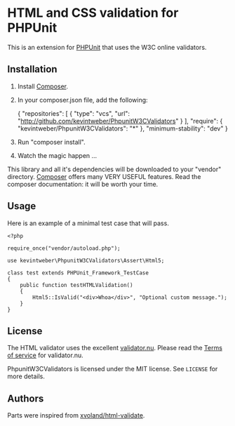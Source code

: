 # HTML and CSS validation for PHPUnit

This is an extension for [PHPUnit][phpunit] that uses the W3C online validators.

## Installation

 1) Install [Composer][composer].
 2) In your composer.json file, add the following:

    {
        "repositories": [
            {
			    "type": "vcs",
                "url": "http://github.com/kevintweber/PhpunitW3CValidators"
            }
        ],
        "require": {
            "kevintweber/PhpunitW3CValidators": "*"
        },
	    "minimum-stability": "dev"
    }

 3) Run "composer install".
 4) Watch the magic happen ...

 This library and all it's dependencies will be downloaded to your "vendor" directory.  [Composer][composer] offers many VERY USEFUL features.  Read the composer documentation: it will be worth your time.

## Usage

Here is an example of a minimal test case that will pass.

    <?php

    require_once("vendor/autoload.php");

    use kevintweber\PhpunitW3CValidators\Assert\Html5;

    class test extends PHPUnit_Framework_TestCase
    {
	    public function testHTMLValidation()
	    {
		    Html5::IsValid("<div>Whoa</div>", "Optional custom message.");
	    }
    }

## License
The HTML validator uses the excellent [validator.nu].  Please read the [Terms of service][validator.nu/tos] for validator.nu.

PhpunitW3CValidators is licensed under the MIT license.  See `LICENSE` for more details.

## Authors
Parts were inspired from [xvoland/html-validate].

[composer]: http://getcomposer.org/
[phpunit]: https://github.com/sebastianbergmann/phpunit
[validator.nu]: http://validator.nu
[validator.nu/presets]: http://about.validator.nu/#presets
[validator.nu/tos]: http://about.validator.nu/#tos
[xvoland/html-validate]: https://github.com/xvoland/html-validate

